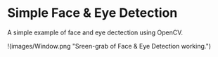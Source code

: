 # Simple Face & Eye Detection
A simple example of face and eye dectection using OpenCV.

!(images/Window.png "Sreen-grab of Face & Eye Detection working.")